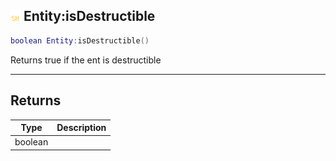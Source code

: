 ## ![shared](.gitbook/assets/shared.png) Entity:isDestructible


```lua
boolean Entity:isDestructible()
```

Returns true if the ent is destructible



------
## Returns

| Type | Description |
| ---- | ----------: |
| boolean |  |


